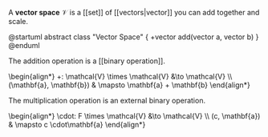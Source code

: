 A **vector space** $\mathcal{V}$ is a [[set]] of [[vectors|vector]] you can add together and scale. 

@startuml
abstract class "Vector Space" {
    +vector add(vector a, vector b)
}
@enduml

The addition operation is a [[binary operation]].

\begin{align\*}
+: \mathcal{V} \times \mathcal{V} &\to \mathcal{V} \\\\
(\mathbf{a}, \mathbf{b}) & \mapsto \mathbf{a} + \mathbf{b}
\end{align\*}

The multiplication operation is an external binary operation.

\begin{align\*}
\cdot: F \times \mathcal{V} &\to \mathcal{V} \\\\
(c, \mathbf{a}) & \mapsto c \cdot\mathbf{a}
\end{align\*}

